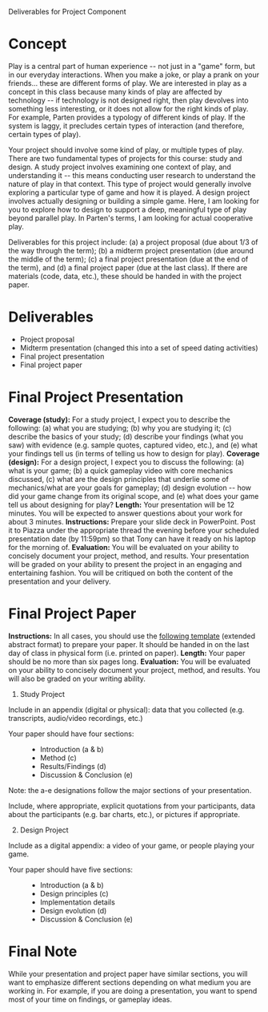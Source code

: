 

Deliverables for Project Component

# Concept

Play is a central part of human experience -- not just in a "game" form, but in our everyday interactions. When you make a joke, or play a prank on your friends... these are different forms of play. We are interested in play as a concept in this class because many kinds of play are affected by technology -- if technology is not designed right, then play devolves into something less interesting, or it does not allow for the right kinds of play. For example, Parten provides a typology of different kinds of play. If the system is laggy, it precludes certain types of interaction (and therefore, certain types of play).

Your project should involve some kind of play, or multiple types of play. There are two fundamental types of projects for this course: study and design. A study project involves examining one context of play, and understanding it -- this means conducting user research to understand the nature of play in that context. This type of project would generally involve exploring a particular type of game and how it is played. A design project involves actually designing or building a simple game. Here, I am looking for you to explore how to design to support a deep, meaningful type of play beyond parallel play. In Parten's terms, I am looking for actual cooperative play.

Deliverables for this project include: (a) a project proposal (due about 1/3 of the way through the term); (b) a midterm project presentation (due around the middle of the term); (c) a final project presentation (due at the end of the term), and (d) a final project paper (due at the last class). If there are materials (code, data, etc.), these should be handed in with the project paper.

# Deliverables

* Project proposal
* Midterm presentation (changed this into a set of speed dating activities)
* Final project presentation
* Final project paper

# Final Project Presentation

**Coverage (study):** For a study project, I expect you to describe the following: (a) what you are studying; (b) why you are studying it; (c) describe the basics of your study; (d) describe your findings (what you saw) with evidence (e.g. sample quotes, captured video, etc.), and (e) what your findings tell us (in terms of telling us how to design for play).
**Coverage (design):** For a design project, I expect you to discuss the following: (a) what is your game; (b) a quick gameplay video with core mechanics discussed, (c) what are the design principles that underlie some of mechanics/what are your goals for gameplay; (d) design evolution -- how did your game change from its original scope, and (e) what does your game tell us about designing for play?
**Length:** Your presentation will be 12 minutes. You will be expected to answer questions about your work for about 3 minutes.
**Instructions:** Prepare your slide deck in PowerPoint. Post it to Piazza under the appropriate thread the evening before your scheduled presentation date (by 11:59pm) so that Tony can have it ready on his laptop for the morning of.
**Evaluation:** You will be evaluated on your ability to concisely document your project, method, and results. Your presentation will be graded on your ability to present the project in an engaging and entertaining fashion. You will be critiqued on both the content of the presentation and your delivery.

# Final Project Paper

**Instructions:** In all cases, you should use the [following template](http://chi2013.acm.org/authors/format/#extendedformat) (extended abstract format) to prepare your paper. It should be handed in on the last day of class in physical form (i.e. printed on paper).
**Length:** Your paper should be no more than six pages long.
**Evaluation:** You will be evaluated on your ability to concisely document your project, method, and results. You will also be graded on your writing ability. 

1. Study Project

Include in an appendix (digital or physical): data that you collected (e.g. transcripts, audio/video recordings, etc.)

Your paper should have four sections:

<dl><dd>

* Introduction (a & b)
* Method (c)
* Results/Findings (d)
* Discussion & Conclusion (e)</dd></dl>

Note: the a-e designations follow the major sections of your presentation.

Include, where appropriate, explicit quotations from your participants, data about the participants (e.g. bar charts, etc.), or pictures if appropriate.

2. Design Project

Include as a digital appendix: a video of your game, or people playing your game.

Your paper should have five sections:

<dl><dd>

* Introduction (a & b)
* Design principles (c)
* Implementation details
* Design evolution (d)
* Discussion & Conclusion (e)</dd></dl>

# Final Note

While your presentation and project paper have similar sections, you will want to emphasize different sections depending on what medium you are working in. For example, if you are doing a presentation, you want to spend most of your time on findings, or gameplay ideas.
